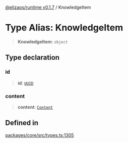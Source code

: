 [@elizaos/runtime v0.1.7](../index.md) / KnowledgeItem

# Type Alias: KnowledgeItem

> **KnowledgeItem**: `object`

## Type declaration

### id

> **id**: [`UUID`](UUID.md)

### content

> **content**: [`Content`](../interfaces/Content.md)

## Defined in

[packages/core/src/types.ts:1305](https://github.com/elizaOS/eliza/blob/main/packages/core/src/types.ts#L1305)
